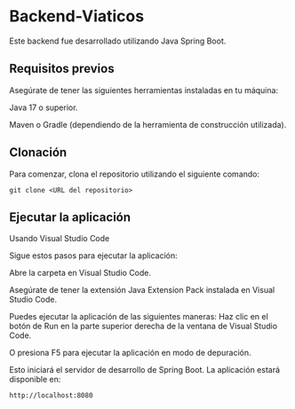 # Backend-Viaticos
 
 Este backend fue desarrollado utilizando Java Spring Boot.

## Requisitos previos

Asegúrate de tener las siguientes herramientas instaladas en tu máquina:

Java 17 o superior.

Maven o Gradle (dependiendo de la herramienta de construcción utilizada).

## Clonación
Para comenzar, clona el repositorio utilizando el siguiente comando:

`git clone <URL del repositorio>`

## Ejecutar la aplicación
Usando Visual Studio Code

Sigue estos pasos para ejecutar la aplicación:

Abre la carpeta en Visual Studio Code.

Asegúrate de tener la extensión Java Extension Pack instalada en Visual Studio Code.

Puedes ejecutar la aplicación de las siguientes maneras:
Haz clic en el botón de Run en la parte superior derecha de la ventana de Visual Studio Code.

O presiona F5 para ejecutar la aplicación en modo de depuración.

Esto iniciará el servidor de desarrollo de Spring Boot. La aplicación estará disponible en:

`http://localhost:8080`


